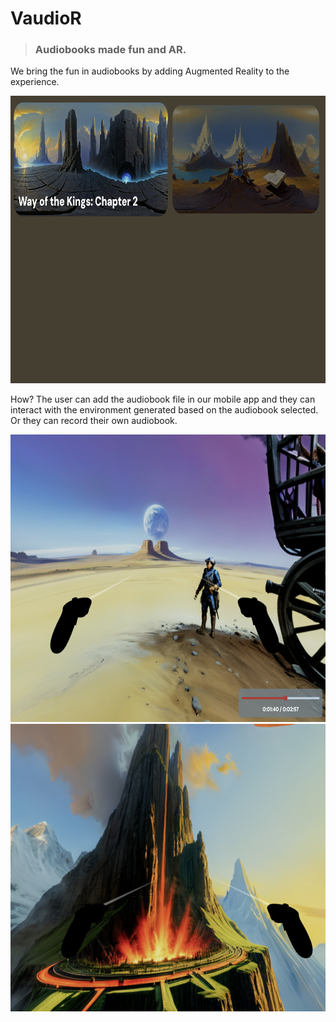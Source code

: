 # VaudioR

>### Audiobooks made fun and AR.

We bring the fun in audiobooks by adding Augmented Reality to the experience.

<div style="flex-direction:row;">
  <img src="public/imagesRead/first.png" height="460" width="600">
</div>

How? The user can add the audiobook file in our mobile app and they can interact with the environment generated based on the audiobook selected.
Or they can record their own audiobook.

<div style="flex-direction:row;">
  <img src="public/imagesRead/second.png" height="460" width="600">
</div>

<div style="flex-direction:row;">
  <img src="public/imagesRead/third.png" height="460" width="600">
</div>

